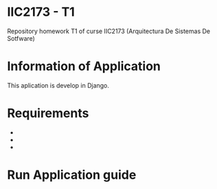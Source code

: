 # IIC2173 - T1
Repository homework T1 of curse IIC2173 (Arquitectura De Sistemas De Sotfware)

# Information of Application
This aplication is develop in Django. 

# Requirements 

 -
 - 
 - 
 
# Run Application guide
